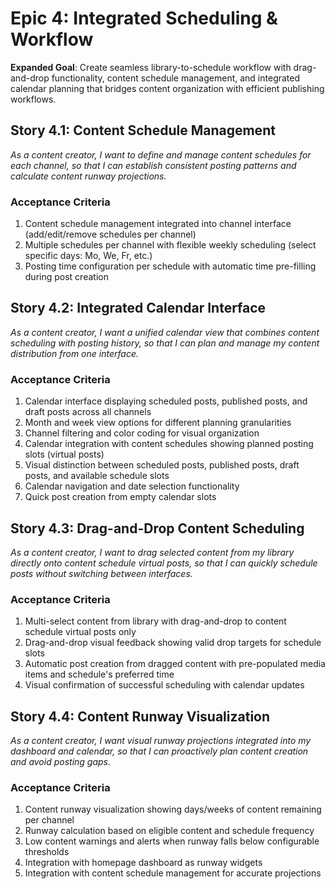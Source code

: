 # Epic 4: Integrated Scheduling & Workflow

**Expanded Goal**: Create seamless library-to-schedule workflow with drag-and-drop functionality, content schedule management, and integrated calendar planning that bridges content organization with efficient publishing workflows.

## Story 4.1: Content Schedule Management

_As a content creator, I want to define and manage content schedules for each channel, so that I can establish consistent posting patterns and calculate content runway projections._

### Acceptance Criteria

1. Content schedule management integrated into channel interface (add/edit/remove schedules per channel)
2. Multiple schedules per channel with flexible weekly scheduling (select specific days: Mo, We, Fr, etc.)
3. Posting time configuration per schedule with automatic time pre-filling during post creation

## Story 4.2: Integrated Calendar Interface

_As a content creator, I want a unified calendar view that combines content scheduling with posting history, so that I can plan and manage my content distribution from one interface._

### Acceptance Criteria

1. Calendar interface displaying scheduled posts, published posts, and draft posts across all channels
2. Month and week view options for different planning granularities
3. Channel filtering and color coding for visual organization
4. Calendar integration with content schedules showing planned posting slots (virtual posts)
5. Visual distinction between scheduled posts, published posts, draft posts, and available schedule slots
6. Calendar navigation and date selection functionality
7. Quick post creation from empty calendar slots

## Story 4.3: Drag-and-Drop Content Scheduling

_As a content creator, I want to drag selected content from my library directly onto content schedule virtual posts, so that I can quickly schedule posts without switching between interfaces._

### Acceptance Criteria

1. Multi-select content from library with drag-and-drop to content schedule virtual posts only
2. Drag-and-drop visual feedback showing valid drop targets for schedule slots
3. Automatic post creation from dragged content with pre-populated media items and schedule's preferred time
4. Visual confirmation of successful scheduling with calendar updates

## Story 4.4: Content Runway Visualization

_As a content creator, I want visual runway projections integrated into my dashboard and calendar, so that I can proactively plan content creation and avoid posting gaps._

### Acceptance Criteria

1. Content runway visualization showing days/weeks of content remaining per channel
2. Runway calculation based on eligible content and schedule frequency
3. Low content warnings and alerts when runway falls below configurable thresholds
4. Integration with homepage dashboard as runway widgets
5. Integration with content schedule management for accurate projections

